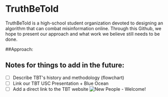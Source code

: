 # TruthBeTold
TruthBeTold is a high-school student organization devoted to designing an algorithm that can combat misinformation online. Through this Github, we hope to present our approach and what work we believe still needs to be done. 


##Approach:

## Notes for things to add in the future:
- [ ] Describe TBT's history and methodology (flowchart)
- [ ] Link our TBT USC Presentation + Blue Ocean 
- [ ] Add a direct link to the TBT website
![New People - Welcome!](https://user-images.githubusercontent.com/68609739/166170008-b2b34dce-b9ea-4f4b-bdf1-c3f5c100905a.png)
